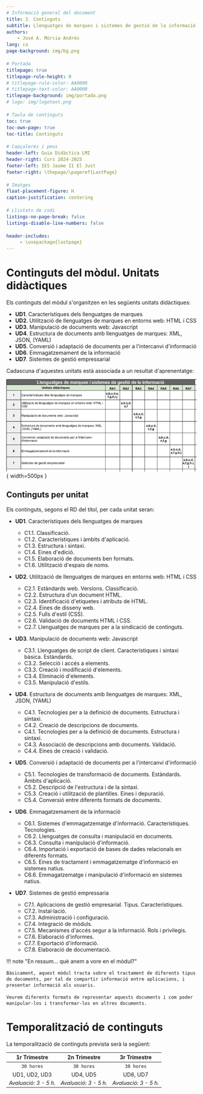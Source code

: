 ```yaml
---
# Informació general del document
title: 3. Continguts
subtitle: Llenguatges de marques i sistemes de gestió de la informació (LMSGI) \newline Curs 2025-26
authors: 
    - José A. Múrcia Andrés
lang: ca
page-background: img/bg.png

# Portada
titlepage: true
titlepage-rule-height: 0
# titlepage-rule-color: AA0000
# titlepage-text-color: AA0000
titlepage-background: img/portada.png
# logo: img/logotext.png

# Taula de continguts
toc: true
toc-own-page: true
toc-title: Continguts

# Capçaleres i peus
header-left: Guia Didàctica LMI
header-right: Curs 2024-2025
footer-left: IES Jaume II El Just
footer-right: \thepage/\pageref{LastPage}

# Imatges
float-placement-figure: H
caption-justification: centering

# Llistats de codi
listings-no-page-break: false
listings-disable-line-numbers: false

header-includes:
     - \usepackage{lastpage}
---
```


# Continguts del mòdul. Unitats didàctiques

Els continguts del mòdul s'organitzen en les següents unitats didàctiques:

* **UD1**. Característiques dels llenguatges de marques
* **UD2**. Utilització de llenguatges de marques en entorns web: HTML i CSS
* **UD3**. Manipulació de documents web: Javascript
* **UD4**. Estructura de documents amb llenguatges de marques: XML, JSON, (YAML)
* **UD5**. Conversió i adaptació de documents per a l'intercanvi d'informació
* **UD6**. Emmagatzemament de la informació
* **UD7**. Sistemes de gestió empressarial

Cadascuna d'aquestes unitats està associada a un resultat d'aprenentatge:

![RRAA i CCAA per unitats](img/RA-UD-CR.png){ width=500px }

## Continguts per unitat

Els continguts, segons el RD del títol, per cada unitat seran:

* **UD1**. Característiques dels llenguatges de marques
    * C1.1. Classificació.
    * C1.2. Característiques i àmbits d'aplicació.
    * C1.3. Estructura i sintaxi.
    * C1.4. Eines d'edició.
    * C1.5. Elaboració de documents ben formats.
    * C1.6. Utilització d'espais de noms.

* **UD2**. Utilització de llenguatges de marques en entorns web: HTML i CSS
    * C2.1. Estàndards web. Versions. Classificació.
    * C2.2. Estructura d'un document HTML.
    * C2.3. Identificació d'etiquetes i atributs de HTML.
    * C2.4. Eines de disseny web.
    * C2.5. Fulls d'estil (CSS).
    * C2.6. Validació de documents HTML i CSS.
    * C2.7. Llenguatges de marques per a la sindicació de continguts.

* **UD3**. Manipulació de documents web: Javascript
    * C3.1. Llenguatges de script de client. Característiques i sintaxi bàsica. Estàndards.
    * C3.2. Selecció i accés a elements.
    * C3.3. Creació i modificació d'elements.
    * C3.4. Eliminació d'elements.
    * C3.5. Manipulació d'estils.

* **UD4**. Estructura de documents amb llenguatges de marques: XML, JSON, (YAML)
    * C4.1. Tecnologies per a la definició de documents. Estructura i sintaxi.
    * C4.2. Creació de descripcions de documents.
    * C4.1. Tecnologies per a la definició de documents. Estructura i sintaxi.
    * C4.3. Associació de descripcions amb documents. Validació.
    * C4.4. Eines de creació i validació.

* **UD5**. Conversió i adaptació de documents per a l'intercanvi d'informació
    * C5.1. Tecnologies de transformació de documents. Estàndards. Àmbits d'aplicació.
    * C5.2. Descripció de l'estructura i de la sintaxi.
    * C5.3. Creació i utilització de plantilles. Eines i depuració.
    * C5.4. Conversió entre diferents formats de documents.

* **UD6**. Emmagatzemament de la informació
    * C6.1. Sistemes d'emmagatzematge d'informació. Característiques. Tecnologies.
    * C6.2. Llenguatges de consulta i manipulació en documents.
    * C6.3. Consulta i manipulació d'informació.
    * C6.4. Importació i exportació de bases de dades relacionals en diferents formats.
    * C6.5. Eines de tractament i emmagatzematge d'informació en sistemes natius.
    * C6.6. Emmagatzematge i manipulació d'informació en sistemes natius.

* **UD7**. Sistemes de gestió empressaria
    * C7.1. Aplicacions de gestió empresarial. Tipus. Característiques.
    * C7.2. Instal·lació.
    * C7.3. Administració i configuració.
    * C7.4. Integració de mòduls.
    * C7.5. Mecanismes d'accés segur a la informació. Rols i privilegis.
    * C7.6. Elaboració d'informes.
    * C7.7. Exportació d'informació.
    * C7.8. Elaboració de documentació.

!!! note "En ressum... què anem a vore en el mòdul?"

    Bàsicament, aquest mòdul tracta sobre el tractament de diferents tipus de documents, per tal de compartir informació entre aplicacions, i presentar informació als usuaris.

    Veurem diferents formats de representar aquests documents i com poder manipular-los i transformar-los en altres documents.

# Temporalització de continguts

La temporalització de continguts prevista serà la següent:

| 1r Trimestre                         | 2n Trimestre                      | 3r Trimestre                      |
| :----------------------------------: | :-------------------------------: |:-------------------------------: |
| `30 hores`                           | `30 hores`                        |  `30 hores`                        |
| UD1, UD2, UD3   |  UD4, UD5  |   UD6, UD7  | 
| _Avaluació: 3 - 5 h._                | _Avaluació: 3 - 5 h._             | _Avaluació: 3 - 5 h._             |


